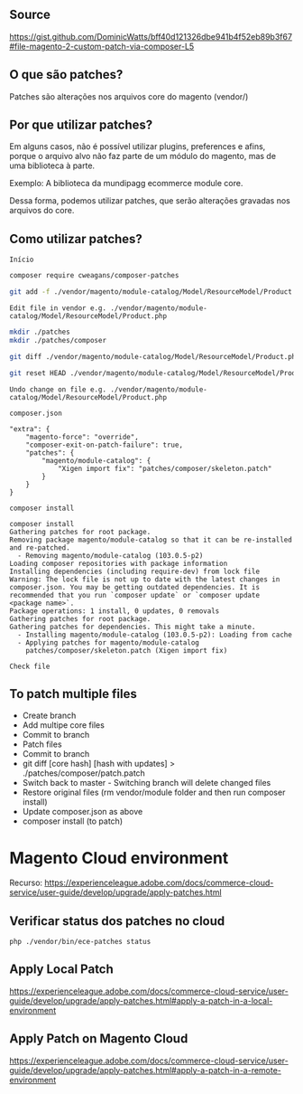 ## Source

https://gist.github.com/DominicWatts/bff40d121326dbe941b4f52eb89b3f67#file-magento-2-custom-patch-via-composer-L5

## O que são patches?

Patches são alterações nos arquivos core do magento (vendor/)

## Por que utilizar patches?

Em alguns casos, não é possível utilizar plugins, preferences e afins, porque o arquivo alvo não faz parte de um módulo do magento, mas de uma biblioteca à parte.

Exemplo: A biblioteca da mundipagg ecommerce module core.

Dessa forma, podemos utilizar patches, que serão alterações gravadas nos arquivos do core.

## Como utilizar patches?

`Início`

```bash
composer require cweagans/composer-patches

git add -f ./vendor/magento/module-catalog/Model/ResourceModel/Product.php
```

`Edit file in vendor e.g. ./vendor/magento/module-catalog/Model/ResourceModel/Product.php`

```bash
mkdir ./patches         
mkdir ./patches/composer

git diff ./vendor/magento/module-catalog/Model/ResourceModel/Product.php > ./patches/composer/skeleton.patch

git reset HEAD ./vendor/magento/module-catalog/Model/ResourceModel/Product.php
```

`Undo change on file e.g. ./vendor/magento/module-catalog/Model/ResourceModel/Product.php`

`composer.json`

```
"extra": {
    "magento-force": "override",
    "composer-exit-on-patch-failure": true,
    "patches": {
        "magento/module-catalog": {
            "Xigen import fix": "patches/composer/skeleton.patch"
        }
    }
}
```

`composer install`

```
composer install                                                                                          
Gathering patches for root package.
Removing package magento/module-catalog so that it can be re-installed and re-patched.
  - Removing magento/module-catalog (103.0.5-p2)
Loading composer repositories with package information
Installing dependencies (including require-dev) from lock file
Warning: The lock file is not up to date with the latest changes in composer.json. You may be getting outdated dependencies. It is recommended that you run `composer update` or `composer update <package name>`.
Package operations: 1 install, 0 updates, 0 removals
Gathering patches for root package.
Gathering patches for dependencies. This might take a minute.
  - Installing magento/module-catalog (103.0.5-p2): Loading from cache
  - Applying patches for magento/module-catalog
    patches/composer/skeleton.patch (Xigen import fix)
```

`Check file`

## To patch multiple files

 - Create branch
 - Add multipe core files
 - Commit to branch
 - Patch files
 - Commit to branch
 - git diff [core hash] [hash with updates] > ./patches/composer/patch.patch
 - Switch back to master - Switching branch will delete changed files
 - Restore original files (rm vendor/module folder and then run composer install)
 - Update composer.json as above
 - composer install (to patch)

 # Magento Cloud environment

 Recurso: https://experienceleague.adobe.com/docs/commerce-cloud-service/user-guide/develop/upgrade/apply-patches.html

## Verificar status dos patches no cloud

```
php ./vendor/bin/ece-patches status
```

## Apply Local Patch

https://experienceleague.adobe.com/docs/commerce-cloud-service/user-guide/develop/upgrade/apply-patches.html#apply-a-patch-in-a-local-environment

## Apply Patch on Magento Cloud

https://experienceleague.adobe.com/docs/commerce-cloud-service/user-guide/develop/upgrade/apply-patches.html#apply-a-patch-in-a-remote-environment